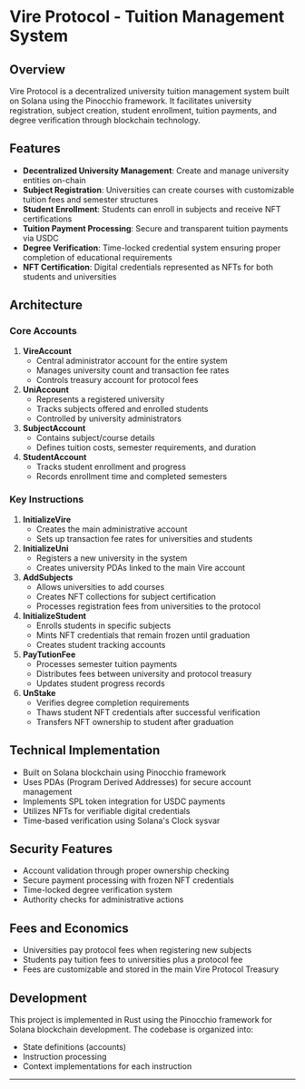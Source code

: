 

# Vire Protocol - Tuition Management System 

## Overview

Vire Protocol is a decentralized university tuition management system built on Solana using the Pinocchio framework. It facilitates university registration, subject creation, student enrollment, tuition payments, and degree verification through blockchain technology.


## Features

- **Decentralized University Management**: Create and manage university entities on-chain
- **Subject Registration**: Universities can create courses with customizable tuition fees and semester structures
- **Student Enrollment**: Students can enroll in subjects and receive NFT certifications
- **Tuition Payment Processing**: Secure and transparent tuition payments via USDC
- **Degree Verification**: Time-locked credential system ensuring proper completion of educational requirements
- **NFT Certification**: Digital credentials represented as NFTs for both students and universities


## Architecture

### Core Accounts

1. **VireAccount**
    - Central administrator account for the entire system
    - Manages university count and transaction fee rates
    - Controls treasury account for protocol fees
2. **UniAccount**
    - Represents a registered university
    - Tracks subjects offered and enrolled students
    - Controlled by university administrators
3. **SubjectAccount**
    - Contains subject/course details
    - Defines tuition costs, semester requirements, and duration
4. **StudentAccount**
    - Tracks student enrollment and progress
    - Records enrollment time and completed semesters

### Key Instructions

1. **InitializeVire**
    - Creates the main administrative account
    - Sets up transaction fee rates for universities and students
2. **InitializeUni**
    - Registers a new university in the system
    - Creates university PDAs linked to the main Vire account
3. **AddSubjects**
    - Allows universities to add courses
    - Creates NFT collections for subject certification
    - Processes registration fees from universities to the protocol
4. **InitializeStudent**
    - Enrolls students in specific subjects
    - Mints NFT credentials that remain frozen until graduation
    - Creates student tracking accounts
5. **PayTutionFee**
    - Processes semester tuition payments
    - Distributes fees between university and protocol treasury
    - Updates student progress records
6. **UnStake**
    - Verifies degree completion requirements
    - Thaws student NFT credentials after successful verification
    - Transfers NFT ownership to student after graduation

## Technical Implementation

- Built on Solana blockchain using Pinocchio framework
- Uses PDAs (Program Derived Addresses) for secure account management
- Implements SPL token integration for USDC payments
- Utilizes NFTs for verifiable digital credentials
- Time-based verification using Solana's Clock sysvar


## Security Features

- Account validation through proper ownership checking
- Secure payment processing with frozen NFT credentials
- Time-locked degree verification system
- Authority checks for administrative actions


## Fees and Economics

- Universities pay protocol fees when registering new subjects
- Students pay tuition fees to universities plus a protocol fee
- Fees are customizable and stored in the main Vire Protocol Treasury


## Development

This project is implemented in Rust using the Pinocchio framework for Solana blockchain development. The codebase is organized into:

- State definitions (accounts)
- Instruction processing
- Context implementations for each instruction


---



